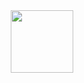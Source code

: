 <div id="header" align="center">
  <img src="https://vk.com/doc409227225_521629972?hash=9VZbkkI6TaHznpUVzguckgK1OMEgbzV91rebzzkPLrw&dl=Dw5Zi51IwRd3w06TPTD1urTzSdQ6tTmoomDhbRRxyUc" width="100"/>
</div>
